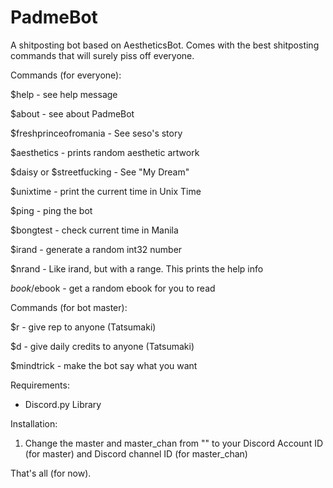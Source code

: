 # PadmeBot
A shitposting bot based on AestheticsBot. Comes with the best shitposting commands that will surely piss off everyone.




Commands (for everyone):

$help - see help message

$about - see about PadmeBot

$freshprinceofromania - See seso's story

$aesthetics - prints random aesthetic artwork

$daisy or $streetfucking - See "My Dream"

$unixtime -  print the current time in Unix Time

$ping - ping the bot

$bongtest - check current time in Manila

$irand - generate a random int32 number

$nrand - Like irand, but with a range. This prints the help info

$book/$ebook - get a random ebook for you to read




Commands (for bot master):

$r - give rep to anyone (Tatsumaki)

$d - give daily credits to anyone (Tatsumaki)

$mindtrick - make the bot say what you want








Requirements:



- Discord.py Library




Installation:

1. Change the master and master_chan from "" to your Discord Account ID (for master) and Discord channel ID (for master_chan)




That's all (for now).

